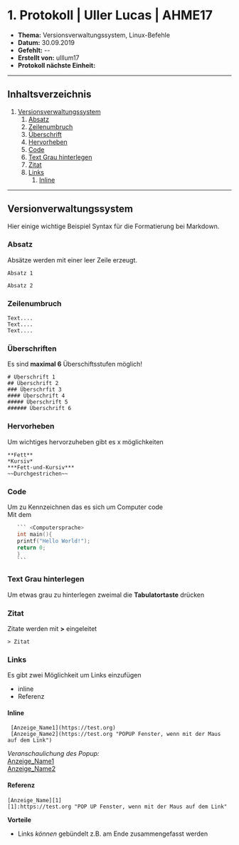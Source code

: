 # 1. Protokoll | Uller Lucas | AHME17 

* **Thema:** Versionsverwaltungssystem, Linux-Befehle
* **Datum:** 30.09.2019
* **Gefehlt:** --
* **Erstellt von:** ulllum17
* **Protokoll nächste Einheit:**
--------------------------------------------------------------------------
## Inhaltsverzeichnis

1. [Versionsverwaltungssystem](#versionsverwaltungssystem)
    1. [Absatz](#absatz)
    1. [Zeilenumbruch](#zeilenumbruch)
    1. [Überschrift](#überschrift)
    1. [Hervorheben](#hervorheben)
    1. [Code](#code)
    1. [Text Grau hinterlegen](#text_grau_hinterlegen)
    1. [Zitat](#zitate)
    1. [Links](#links)
        1. [Inline](#inline)

--------------------------------------------------------------------------

## Versionverwaltungssystem

Hier einige wichtige Beispiel Syntax für die Formatierung bei Markdown.

### Absatz
Absätze werden mit einer leer Zeile erzeugt.

    Absatz 1

    Absatz 2
    
### Zeilenumbruch

    Text....    
    Text....    
    Text....

### Überschriften
Es sind **maximal 6** Überschiftsstufen möglich!

    # Überschrift 1
    ## Überschrift 2
    ### Überschrfit 3
    #### Überschrift 4
    ##### Überschrift 5
    ###### Überschrift 6


### Hervorheben
Um wichtiges hervorzuheben gibt es x möglichkeiten

    **Fett**
    *Kursiv*
    ***Fett-und-Kursiv***
    ~~Durchgestrichen~~

### Code
Um zu Kennzeichnen das es sich um Computer code    
Mit dem 

 ```C
    ``` <Computersprache>
    int main(){
    printf("Hello World!");
    return 0;
    }
    ```
```

### Text Grau hinterlegen
Um etwas grau zu hinterlegen zweimal die **Tabulatortaste** drücken

### Zitat
Zitate werden mit **>** eingeleitet 

    > Zitat
   
### Links
Es gibt zwei Möglichkeit um Links einzufügen
* inline 
* Referenz

#### Inline   

     [Anzeige_Name1](https://test.org)
     [Anzeige_Name2](https://test.org "POPUP Fenster, wenn mit der Maus auf dem Link")

*Veranschaulichung des Popup:*    
[Anzeige_Name1](https://test.org)  
[Anzeige_Name2](https://test.org "POP UP Fenster, wenn mit der Maus auf dem Link")

#### Referenz   

    [Anzeige_Name][1]
    [1]:https://test.org "POP UP Fenster, wenn mit der Maus auf dem Link"
    
**Vorteile**
  * Links *können* gebündelt z.B. am Ende zusammengefasst werden
  
